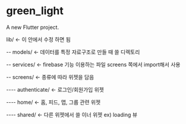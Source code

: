 # green_light

A new Flutter project.

lib/ <- 이 안에서 수정 하면 됨

-- models/ <- 데이터를 특정 자료구조로 만들 때 쓸 디렉토리

-- services/ <- firebase 기능 이용하는 파일 screens 쪽에서 import해서 사용

-- screens/ <- 종류에 따라 위젯을 담음

---- authenticate/ <- 로그인/회원가입 위젯

---- home/ <- 홈, 피드, 맵, 그룹 관련 위젯

---- shared/ <- 다른 위젯에서 쓸 이너 위젯 ex) loading 뷰
